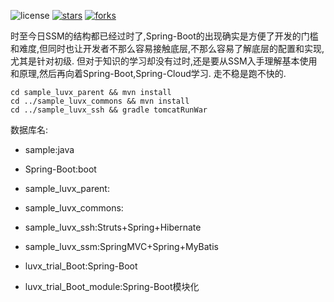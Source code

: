 ![license](https://img.shields.io/packagist/l/doctrine/orm.svg)
[![stars](https://img.shields.io/github/stars/luvx21/luvx_trial.svg?style=flat&label=Star)](https://github.com/luvx21/luvx_trial/stargazers)
[![forks](https://img.shields.io/github/forks/luvx21/luvx_trial.svg?style=flat&label=Fork)](https://github.com/luvx21/luvx_trial/fork)

时至今日SSM的结构都已经过时了,Spring-Boot的出现确实是方便了开发的门槛和难度,但同时也让开发者不那么容易接触底层,不那么容易了解底层的配置和实现,尤其是针对初级.
但对于知识的学习却没有过时,还是要从SSM入手理解基本使用和原理,然后再向着Spring-Boot,Spring-Cloud学习.
走不稳是跑不快的.

```
cd sample_luvx_parent && mvn install
cd ../sample_luvx_commons && mvn install
cd ../sample_luvx_ssh && gradle tomcatRunWar
```
数据库名:
* sample:java
* Spring-Boot:boot


* sample_luvx_parent:
* sample_luvx_commons:
* sample_luvx_ssh:Struts+Spring+Hibernate
* sample_luvx_ssm:SpringMVC+Spring+MyBatis

* luvx_trial_Boot:Spring-Boot
* luvx_trial_Boot_module:Spring-Boot模块化
